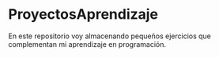 # ProyectosAprendizaje
En este repositorio voy almacenando pequeños ejercicios que complementan mi aprendizaje en programación.
